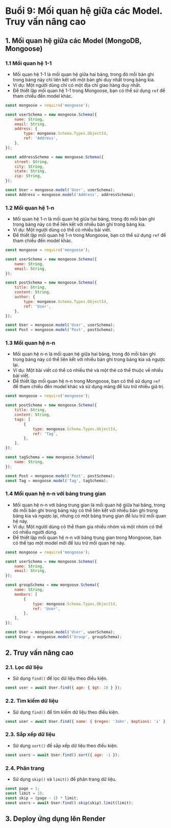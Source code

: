 # Buổi 9: Mối quan hệ giữa các Model. Truy vấn nâng cao

## 1. Mối quan hệ giữa các Model (MongoDB, Mongoose)

### 1.1 Mối quan hệ 1-1

-   Mối quan hệ 1-1 là mối quan hệ giữa hai bảng, trong đó mỗi bản ghi trong bảng này chỉ liên kết với một bản ghi duy nhất trong bảng kia.
-   Ví dụ: Một người dùng chỉ có một địa chỉ giao hàng duy nhất.
-   Để thiết lập mối quan hệ 1-1 trong Mongoose, bạn có thể sử dụng `ref` để tham chiếu đến model khác.

```javascript
const mongoose = require('mongoose');

const userSchema = new mongoose.Schema({
    name: String,
    email: String,
    address: {
        type: mongoose.Schema.Types.ObjectId,
        ref: 'Address',
    },
});

const addressSchema = new mongoose.Schema({
    street: String,
    city: String,
    state: String,
    zip: String,
});

const User = mongoose.model('User', userSchema);
const Address = mongoose.model('Address', addressSchema);
```

### 1.2 Mối quan hệ 1-n

-   Mối quan hệ 1-n là mối quan hệ giữa hai bảng, trong đó mỗi bản ghi trong bảng này có thể liên kết với nhiều bản ghi trong bảng kia.
-   Ví dụ: Một người dùng có thể có nhiều bài viết.
-   Để thiết lập mối quan hệ 1-n trong Mongoose, bạn có thể sử dụng `ref` để tham chiếu đến model khác.

```javascript
const mongoose = require('mongoose');

const userSchema = new mongoose.Schema({
    name: String,
    email: String,
});

const postSchema = new mongoose.Schema({
    title: String,
    content: String,
    author: {
        type: mongoose.Schema.Types.ObjectId,
        ref: 'User',
    },
});

const User = mongoose.model('User', userSchema);
const Post = mongoose.model('Post', postSchema);
```

### 1.3 Mối quan hệ n-n

-   Mối quan hệ n-n là mối quan hệ giữa hai bảng, trong đó mỗi bản ghi trong bảng này có thể liên kết với nhiều bản ghi trong bảng kia và ngược lại.
-   Ví dụ: Một bài viết có thể có nhiều thẻ và một thẻ có thể thuộc về nhiều bài viết.
-   Để thiết lập mối quan hệ n-n trong Mongoose, bạn có thể sử dụng `ref` để tham chiếu đến model khác và sử dụng mảng để lưu trữ nhiều giá trị.

```javascript
const mongoose = require('mongoose');

const postSchema = new mongoose.Schema({
    title: String,
    content: String,
    tags: [
        {
            type: mongoose.Schema.Types.ObjectId,
            ref: 'Tag',
        },
    ],
});

const tagSchema = new mongoose.Schema({
    name: String,
});

const Post = mongoose.model('Post', postSchema);
const Tag = mongoose.model('Tag', tagSchema);
```

### 1.4 Mối quan hệ n-n với bảng trung gian

-   Mối quan hệ n-n với bảng trung gian là mối quan hệ giữa hai bảng, trong đó mỗi bản ghi trong bảng này có thể liên kết với nhiều bản ghi trong bảng kia và ngược lại, nhưng có một bảng trung gian để lưu trữ mối quan hệ này.
-   Ví dụ: Một người dùng có thể tham gia nhiều nhóm và một nhóm có thể có nhiều người dùng.
-   Để thiết lập mối quan hệ n-n với bảng trung gian trong Mongoose, bạn có thể tạo một model mới để lưu trữ mối quan hệ này.

```javascript
const mongoose = require('mongoose');

const userSchema = new mongoose.Schema({
    name: String,
    email: String,
});

const groupSchema = new mongoose.Schema({
    name: String,
    members: [
        {
            type: mongoose.Schema.Types.ObjectId,
            ref: 'User',
        },
    ],
});

const User = mongoose.model('User', userSchema);
const Group = mongoose.model('Group', groupSchema);
```

## 2. Truy vấn nâng cao

### 2.1. Lọc dữ liệu

-   Sử dụng `find()` để lọc dữ liệu theo điều kiện.

```javascript
const user = await User.find({ age: { $gt: 18 } });
```

### 2.2. Tìm kiếm dữ liệu

-   Sử dụng `find()` để tìm kiếm dữ liệu theo điều kiện.

```javascript
const user = await User.find({ name: { $regex: 'John', $options: 'i' } });
```

### 2.3. Sắp xếp dữ liệu

-   Sử dụng `sort()` để sắp xếp dữ liệu theo điều kiện.

```javascript
const users = await User.find().sort({ age: -1 });
```

### 2.4. Phân trang

-   Sử dụng `skip()` và `limit()` để phân trang dữ liệu.

```javascript
const page = 1;
const limit = 10;
const skip = (page - 1) * limit;
const users = await User.find().skip(skip).limit(limit);
```

## 3. Deploy ứng dụng lên Render
